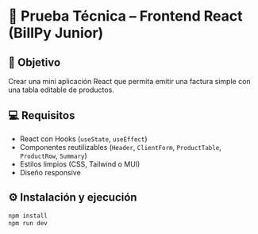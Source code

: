 # 🧾 Prueba Técnica – Frontend React (BillPy Junior)

## 📌 Objetivo
Crear una mini aplicación React que permita emitir una factura simple con una tabla editable de productos.

## 💻 Requisitos
- React con Hooks (`useState`, `useEffect`)
- Componentes reutilizables (`Header`, `ClientForm`, `ProductTable`, `ProductRow`, `Summary`)
- Estilos limpios (CSS, Tailwind o MUI)
- Diseño responsive

## ⚙️ Instalación y ejecución
```bash
npm install
npm run dev
